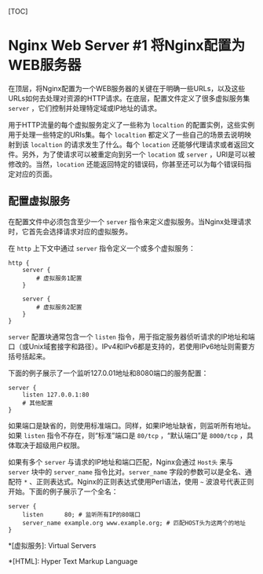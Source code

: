[TOC]

# Nginx Web Server #1 将Nginx配置为WEB服务器

在顶层，将Nginx配置为一个WEB服务器的关键在于明确一些URLs，以及这些URLs如何去处理对资源的HTTP请求。在底层，配置文件定义了很多虚拟服务集 `server` ，它们控制并处理特定域或IP地址的请求。  

用于HTTP流量的每个虚拟服务定义了一些称为 `localtion` 的配置实例，这些实例用于处理一些特定的URIs集。每个 `localtion` 都定义了一些自己的场景去说明映射到该 `localtion` 的请求发生了什么。每个 `location` 还能够代理请求或者返回文件。另外，为了使请求可以被重定向到另一个 `location` 或 `server` ，URI是可以被修改的。当然，`location` 还能返回特定的错误码，你甚至还可以为每个错误码指定对应的页面。  

## 配置虚拟服务

在配置文件中必须包含至少一个 `server` 指令来定义虚拟服务。当Nginx处理请求时，它首先会选择请求对应的虚拟服务。  

在 `http` 上下文中通过 `server` 指令定义一个或多个虚拟服务：  

```Nginx config files
http {
    server {
        # 虚拟服务1配置
    }
    
    server {
        # 虚拟服务2配置
    }
}
```

`server` 配置块通常包含一个 `listen` 指令，用于指定服务器侦听请求的IP地址和端口（或Unix域套接字和路径）。IPv4和IPv6都是支持的，若使用IPv6地址则需要方括号括起来。  

下面的例子展示了一个监听127.0.01地址和8080端口的服务配置：  

```Nginx config files
server {
    listen 127.0.0.1:80
    # 其他配置
}
```

如果端口是缺省的，则使用标准端口。同样，如果IP地址缺省，则监听所有地址。如果 `listen` 指令不存在，则“标准”端口是 `80/tcp` ，“默认端口”是 `8000/tcp` ，具体取决于超级用户权限。  

如果有多个 `server` 与请求的IP地址和端口匹配，Nginx会通过 `Host头` 来与 `server` 块中的 `server_name` 指令比对。`server_name` 字段的参数可以是全名、通配符 `*` 、正则表达式。Nginx的正则表达式使用Perl语法，使用 `~` 波浪号代表正则开始。下面的例子展示了一个全名：  

```Nginx config files
server {
    listen      80; # 监听所有IP的80端口
    server_name example.org www.example.org; # 匹配HOST头为这两个的地址
}
```







*[虚拟服务]: Virtual Servers  

*[HTML]: Hyper Text Markup Language  